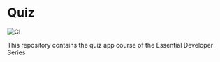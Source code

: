 # Quiz
![CI](https://github.com/aaronmhr/Quiz/workflows/CI/badge.svg)

This repository contains the quiz app course of the Essential Developer Series
